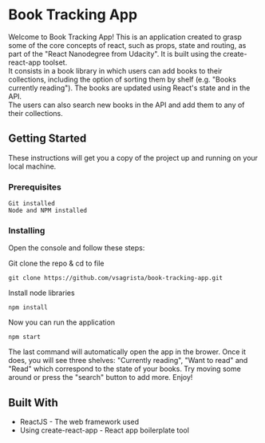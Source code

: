 
# Book Tracking App

Welcome to Book Tracking App! This is an application created to grasp some of the core concepts of react, such as props, state and routing, as part of the "React Nanodegree from Udacity". It is built using the create-react-app toolset.<br>
It consists in a book library in which users can add books to their collections, including the option of sorting them by shelf (e.g. "Books currently reading"). The books are updated using React's state and in the API.<br>
The users can also search new books in the API and add them to any of their collections. 

## Getting Started

These instructions will get you a copy of the project up and running on your local machine.

### Prerequisites

```
Git installed
Node and NPM installed
```

### Installing

Open the console and follow these steps:

Git clone the repo & cd to file

```
git clone https://github.com/vsagrista/book-tracking-app.git
```

Install node libraries

```
npm install
```

Now you can run the application

```
npm start
```

The last command will automatically open the app in the brower. Once it does, you will see three shelves: "Currently reading", "Want to read" and "Read" which correspond to the state of your books. Try moving some  around or press the "search" button to add more. Enjoy!

## Built With

* ReactJS - The web framework used
* Using create-react-app - React app boilerplate tool 

